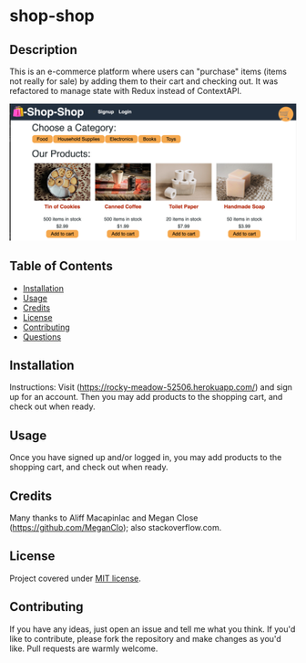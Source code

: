 # shop-shop


## Description
This is an e-commerce platform where users can "purchase" items (items not really for sale) by adding them to their cart and checking out. It was refactored to manage state with Redux instead of ContextAPI. 

![Screenshot of app](./shopshop.png "shop-shop")


## Table of Contents
* [Installation](#installation)
* [Usage](#usage)
* [Credits](#credits)
* [License](#license)
* [Contributing](#contributing)
* [Questions](#Questions)
  

## Installation
Instructions:
Visit (https://rocky-meadow-52506.herokuapp.com/) and sign up for an account. Then you may add products to the shopping cart, and check out when ready. 

## Usage
Once you have signed up and/or logged in, you may add products to the shopping cart, and check out when ready. 


## Credits
Many thanks to Aliff Macapinlac and Megan Close (https://github.com/MeganClo); also stackoverflow.com. 

## License
Project covered under [MIT license](https://choosealicense.com/licenses/mit/).

## Contributing
If you have any ideas, just open an issue and tell me what you think.
If you'd like to contribute, please fork the repository and make changes as you'd like. Pull requests are warmly welcome.